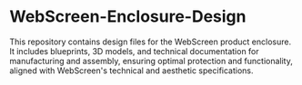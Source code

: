 # WebScreen-Enclosure-Design
This repository contains design files for the WebScreen product enclosure. It includes blueprints, 3D models, and technical documentation for manufacturing and assembly, ensuring optimal protection and functionality, aligned with WebScreen's technical and aesthetic specifications.

